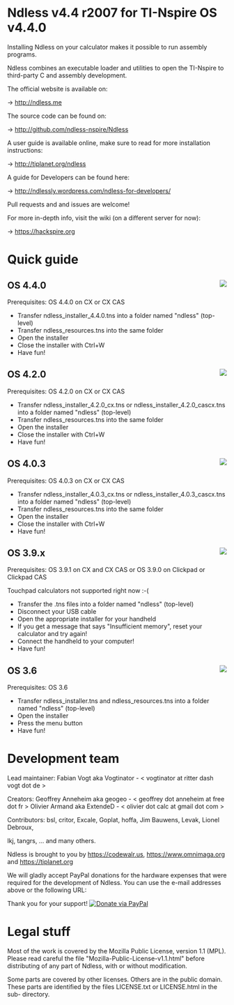 Ndless v4.4 r2007 for TI-Nspire OS v4.4.0
=============================================

Installing Ndless on your calculator makes it possible to run assembly programs.

Ndless combines an executable loader and utilities to open the TI-Nspire to 
third-party C and assembly development.

The official website is available on:

->    http://ndless.me

The source code can be found on:

->    http://github.com/ndless-nspire/Ndless 

A user guide is available online, make sure to read for more installation instructions:

->    http://tiplanet.org/ndless

A guide for Developers can be found here:

->    http://ndlessly.wordpress.com/ndless-for-developers/

Pull requests and and issues are welcome!

For more in-depth info, visit the wiki (on a different server for now):

->    https://hackspire.org
        
Quick guide
===========

OS 4.4.0 <img src="http://i.imgur.com/DGAuPyc.png" align="right">
--------

Prerequisites: OS 4.4.0 on CX or CX CAS

* Transfer ndless_installer_4.4.0.tns into a folder named "ndless" (top-level)
* Transfer ndless_resources.tns into the same folder
* Open the installer
* Close the installer with Ctrl+W
* Have fun!

OS 4.2.0 <img src="http://i.imgur.com/GS2K9tS.png" align="right">
--------

Prerequisites: OS 4.2.0 on CX or CX CAS

* Transfer ndless_installer_4.2.0_cx.tns or ndless_installer_4.2.0_cascx.tns into a folder named "ndless" (top-level)
* Transfer ndless_resources.tns into the same folder
* Open the installer
* Close the installer with Ctrl+W
* Have fun!

OS 4.0.3 <img src="https://i.imgur.com/oEsrtC2.png" align="right">
--------

Prerequisites: OS 4.0.3 on CX or CX CAS

* Transfer ndless_installer_4.0.3_cx.tns or ndless_installer_4.0.3_cascx.tns into a folder named "ndless" (top-level)
* Transfer ndless_resources.tns into the same folder
* Open the installer
* Close the installer with Ctrl+W
* Have fun!

OS 3.9.x <img src="https://i.imgur.com/rT8Ltmy.png" align="right">
--------

Prerequisites: OS 3.9.1 on CX and CX CAS or OS 3.9.0 on Clickpad or Clickpad CAS

Touchpad calculators not supported right now :-(

* Transfer the .tns files into a folder named "ndless" (top-level)
* Disconnect your USB cable
* Open the appropriate installer for your handheld
* If you get a message that says "Insufficient memory", reset your calculator and try again!
* Connect the handheld to your computer!
* Have fun!

OS 3.6 <img src="http://www.mirari.fr/NwM1" align="right">
------

Prerequisites: OS 3.6 

* Transfer ndless_installer.tns and ndless_resources.tns into a folder named "ndless" (top-level)
* Open the installer
* Press the menu button
* Have fun!

Development team
================

Lead maintainer:
  Fabian Vogt aka Vogtinator - < vogtinator at ritter dash vogt dot de >

Creators:
  Geoffrey Anneheim aka geogeo - < geoffrey dot anneheim at free dot fr >
  Olivier Armand aka ExtendeD  - < olivier dot calc at gmail dot com >

Contributors: bsl, critor, Excale, Goplat, hoffa, Jim Bauwens, Levak, Lionel Debroux,

lkj, tangrs, ... and many others.

Ndless is brought to you by https://codewalr.us, https://www.omnimaga.org and https://tiplanet.org

We will gladly accept PayPal donations for the hardware expenses that were 
required for the development of Ndless. You can use the e-mail addresses above 
or the following URL:

Thank you for your support! [![Donate via PayPal](https://www.paypal.com/en_US/i/btn/btn_donate_LG.gif)](https://www.paypal.com/cgi-bin/webscr?cmd=_donations&business=olivier%2ecalc%40gmail%2ecom&lc=US&item_name=Ndless&currency_code=USD&bn=PP%2dDonationsBF%3abtn_donate_LG%2egif%3aNonHosted)

Legal stuff
===========

Most of the work is covered by the Mozilla Public License, version 1.1 (MPL). 
Please read careful the file "Mozilla-Public-License-v1.1.html" before 
distributing of any part of Ndless, with or without modification.

Some parts are covered by other licenses. Others are in the public domain. These 
parts are identified by the files LICENSE.txt or LICENSE.html in the sub-
directory.
